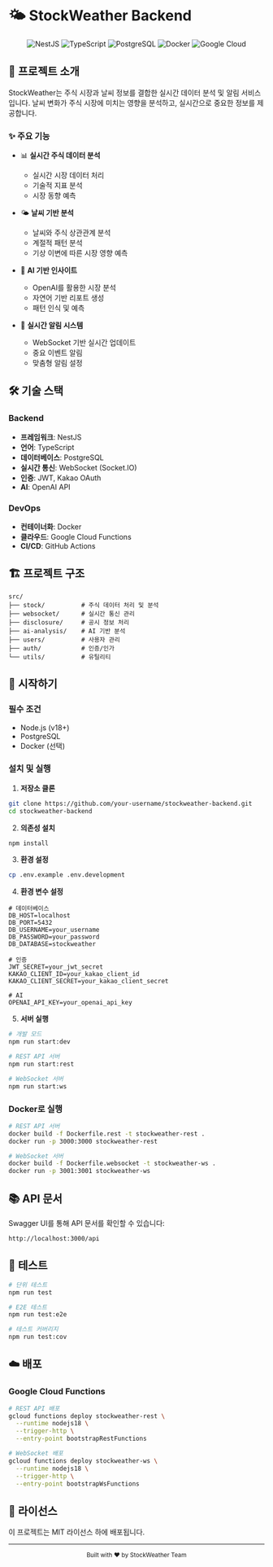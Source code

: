 # 🌤️ StockWeather Backend

<div align="center">

![NestJS](https://img.shields.io/badge/NestJS-EA2845?style=for-the-badge&logo=nestjs&logoColor=white)
![TypeScript](https://img.shields.io/badge/TypeScript-3178C6?style=for-the-badge&logo=typescript&logoColor=white)
![PostgreSQL](https://img.shields.io/badge/PostgreSQL-336791?style=for-the-badge&logo=postgresql&logoColor=white)
![Docker](https://img.shields.io/badge/Docker-2496ED?style=for-the-badge&logo=docker&logoColor=white)
![Google Cloud](https://img.shields.io/badge/Google_Cloud-4285F4?style=for-the-badge&logo=google-cloud&logoColor=white)

</div>

## 📝 프로젝트 소개

StockWeather는 주식 시장과 날씨 정보를 결합한 실시간 데이터 분석 및 알림 서비스입니다. 
날씨 변화가 주식 시장에 미치는 영향을 분석하고, 실시간으로 중요한 정보를 제공합니다.

### ✨ 주요 기능

- 📊 **실시간 주식 데이터 분석**
  - 실시간 시장 데이터 처리
  - 기술적 지표 분석
  - 시장 동향 예측

- 🌤️ **날씨 기반 분석**
  - 날씨와 주식 상관관계 분석
  - 계절적 패턴 분석
  - 기상 이변에 따른 시장 영향 예측

- 🤖 **AI 기반 인사이트**
  - OpenAI를 활용한 시장 분석
  - 자연어 기반 리포트 생성
  - 패턴 인식 및 예측

- 🔔 **실시간 알림 시스템**
  - WebSocket 기반 실시간 업데이트
  - 중요 이벤트 알림
  - 맞춤형 알림 설정

## 🛠 기술 스택

### Backend
- **프레임워크**: NestJS
- **언어**: TypeScript
- **데이터베이스**: PostgreSQL
- **실시간 통신**: WebSocket (Socket.IO)
- **인증**: JWT, Kakao OAuth
- **AI**: OpenAI API

### DevOps
- **컨테이너화**: Docker
- **클라우드**: Google Cloud Functions
- **CI/CD**: GitHub Actions

## 🏗 프로젝트 구조

```
src/
├── stock/          # 주식 데이터 처리 및 분석
├── websocket/      # 실시간 통신 관리
├── disclosure/     # 공시 정보 처리
├── ai-analysis/    # AI 기반 분석
├── users/          # 사용자 관리
├── auth/           # 인증/인가
└── utils/          # 유틸리티
```

## 🚀 시작하기

### 필수 조건
- Node.js (v18+)
- PostgreSQL
- Docker (선택)

### 설치 및 실행

1. **저장소 클론**
```bash
git clone https://github.com/your-username/stockweather-backend.git
cd stockweather-backend
```

2. **의존성 설치**
```bash
npm install
```

3. **환경 설정**
```bash
cp .env.example .env.development
```

4. **환경 변수 설정**
```env
# 데이터베이스
DB_HOST=localhost
DB_PORT=5432
DB_USERNAME=your_username
DB_PASSWORD=your_password
DB_DATABASE=stockweather

# 인증
JWT_SECRET=your_jwt_secret
KAKAO_CLIENT_ID=your_kakao_client_id
KAKAO_CLIENT_SECRET=your_kakao_client_secret

# AI
OPENAI_API_KEY=your_openai_api_key
```

5. **서버 실행**
```bash
# 개발 모드
npm run start:dev

# REST API 서버
npm run start:rest

# WebSocket 서버
npm run start:ws
```

### Docker로 실행

```bash
# REST API 서버
docker build -f Dockerfile.rest -t stockweather-rest .
docker run -p 3000:3000 stockweather-rest

# WebSocket 서버
docker build -f Dockerfile.websocket -t stockweather-ws .
docker run -p 3001:3001 stockweather-ws
```

## 📚 API 문서

Swagger UI를 통해 API 문서를 확인할 수 있습니다:
```
http://localhost:3000/api
```

## 🧪 테스트

```bash
# 단위 테스트
npm run test

# E2E 테스트
npm run test:e2e

# 테스트 커버리지
npm run test:cov
```

## ☁️ 배포

### Google Cloud Functions

```bash
# REST API 배포
gcloud functions deploy stockweather-rest \
  --runtime nodejs18 \
  --trigger-http \
  --entry-point bootstrapRestFunctions

# WebSocket 배포
gcloud functions deploy stockweather-ws \
  --runtime nodejs18 \
  --trigger-http \
  --entry-point bootstrapWsFunctions
```

## 📄 라이선스

이 프로젝트는 MIT 라이선스 하에 배포됩니다.

---

<div align="center">
  <sub>Built with ❤️ by StockWeather Team</sub>
</div>
